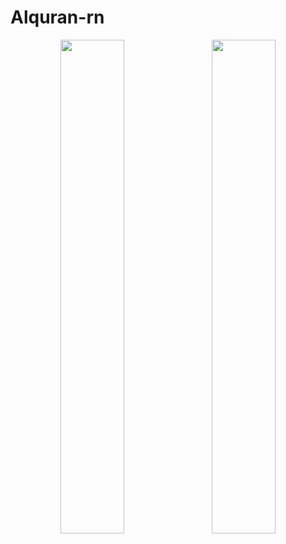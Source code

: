 # Alquran-rn

<div align="center">
        <img width="45%" src="screenshot/1.png"></img>
        <img height="0" width="8px">
        <img width="45%" src="screenshot/2.png"></img>
</div>
